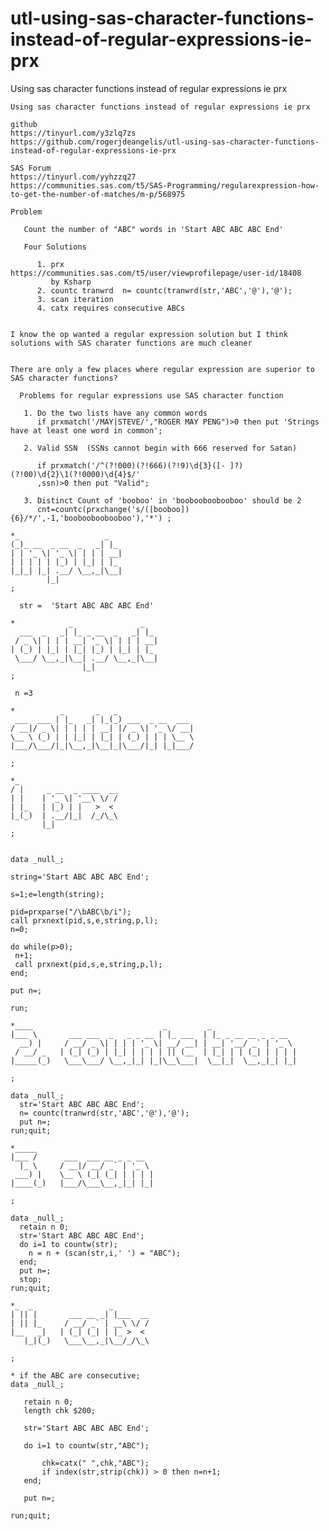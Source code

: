 # utl-using-sas-character-functions-instead-of-regular-expressions-ie-prx
Using sas character functions instead of regular expressions ie prx

    Using sas character functions instead of regular expressions ie prx                                                       
                                                                                                                              
    github                                                                                                                    
    https://tinyurl.com/y3zlq7zs                                                                                              
    https://github.com/rogerjdeangelis/utl-using-sas-character-functions-instead-of-regular-expressions-ie-prx                
                                                                                                                              
    SAS Forum                                                                                                                 
    https://tinyurl.com/yyhzzq27                                                                                              
    https://communities.sas.com/t5/SAS-Programming/regularexpression-how-to-get-the-number-of-matches/m-p/568975              
                                                                                                                              
    Problem                                                                                                                   
                                                                                                                              
       Count the number of "ABC" words in 'Start ABC ABC ABC End'                                                             
                                                                                                                              
       Four Solutions                                                                                                         
                                                                                                                              
          1. prx  https://communities.sas.com/t5/user/viewprofilepage/user-id/18408                                           
             by Ksharp                                                                                                        
          2. countc tranwrd  n= countc(tranwrd(str,'ABC','@'),'@');                                                           
          3. scan iteration                                                                                                   
          4. catx requires consecutive ABCs                                                                                   
                                                                                                                              
                                                                                                                              
    I know the op wanted a regular expression solution but I think                                                            
    solutions with SAS charater functions are much cleaner                                                                    
                                                                                                                              
                                                                                                                              
    There are only a few places where regular expression are superior to                                                      
    SAS character functions?                                                                                                  
                                                                                                                              
      Problems for regular expressions use SAS character function                                                             
                                                                                                                              
       1. Do the two lists have any common words                                                                              
          if prxmatch('/MAY|STEVE/',"ROGER MAY PENG")>0 then put 'Strings have at least one word in common';                  
                                                                                                                              
       2. Valid SSN  (SSNs cannot begin with 666 reserved for Satan)                                                          
                                                                                                                              
          if prxmatch('/^(?!000)(?!666)(?!9)\d{3}([- ]?)(?!00)\d{2}\1(?!0000)\d{4}$/'                                         
          ,ssn)>0 then put "Valid";                                                                                           
                                                                                                                              
       3. Distinct Count of 'booboo' in 'boobooboobooboo' should be 2                                                         
          cnt=countc(prxchange('s/([booboo]){6}/*/',-1,'boobooboobooboo'),'*') ;                                              
                                                                                                                              
    *_                   _                                                                                                    
    (_)_ __  _ __  _   _| |_                                                                                                  
    | | '_ \| '_ \| | | | __|                                                                                                 
    | | | | | |_) | |_| | |_                                                                                                  
    |_|_| |_| .__/ \__,_|\__|                                                                                                 
            |_|                                                                                                               
    ;                                                                                                                         
                                                                                                                              
      str =  'Start ABC ABC ABC End'                                                                                          
                                                                                                                              
    *            _               _                                                                                            
      ___  _   _| |_ _ __  _   _| |_                                                                                          
     / _ \| | | | __| '_ \| | | | __|                                                                                         
    | (_) | |_| | |_| |_) | |_| | |_                                                                                          
     \___/ \__,_|\__| .__/ \__,_|\__|                                                                                         
                    |_|                                                                                                       
    ;                                                                                                                         
                                                                                                                              
     n =3                                                                                                                     
                                                                                                                              
    *          _       _   _                                                                                                  
     ___  ___ | |_   _| |_(_) ___  _ __  ___                                                                                  
    / __|/ _ \| | | | | __| |/ _ \| '_ \/ __|                                                                                 
    \__ \ (_) | | |_| | |_| | (_) | | | \__ \                                                                                 
    |___/\___/|_|\__,_|\__|_|\___/|_| |_|___/                                                                                 
                                                                                                                              
    ;                                                                                                                         
                                                                                                                              
    *_                                                                                                                        
    / |     _ __  _ ____  __                                                                                                  
    | |    | '_ \| '__\ \/ /                                                                                                  
    | |_   | |_) | |   >  <                                                                                                   
    |_(_)  | .__/|_|  /_/\_\                                                                                                  
           |_|                                                                                                                
    ;                                                                                                                         
                                                                                                                              
                                                                                                                              
    data _null_;                                                                                                              
                                                                                                                              
    string='Start ABC ABC ABC End';                                                                                           
                                                                                                                              
    s=1;e=length(string);                                                                                                     
                                                                                                                              
    pid=prxparse("/\bABC\b/i");                                                                                               
    call prxnext(pid,s,e,string,p,l);                                                                                         
    n=0;                                                                                                                      
                                                                                                                              
    do while(p>0);                                                                                                            
     n+1;                                                                                                                     
     call prxnext(pid,s,e,string,p,l);                                                                                        
    end;                                                                                                                      
                                                                                                                              
    put n=;                                                                                                                   
                                                                                                                              
    run;                                                                                                                      
                                                                                                                              
    *____                             _         _                                                                             
    |___ \       ___ ___  _   _ _ __ | |_ ___  | |_ _ __ __ _ _ __                                                            
      __) |     / __/ _ \| | | | '_ \| __/ __| | __| '__/ _` | '_ \                                                           
     / __/ _   | (_| (_) | |_| | | | | || (__  | |_| | | (_| | | | |                                                          
    |_____(_)   \___\___/ \__,_|_| |_|\__\___|  \__|_|  \__,_|_| |_|                                                          
                                                                                                                              
    ;                                                                                                                         
                                                                                                                              
    data _null_;                                                                                                              
      str='Start ABC ABC ABC End';                                                                                            
      n= countc(tranwrd(str,'ABC','@'),'@');                                                                                  
      put n=;                                                                                                                 
    run;quit;                                                                                                                 
                                                                                                                              
    *_____                                                                                                                    
    |___ /      ___  ___ __ _ _ __                                                                                            
      |_ \     / __|/ __/ _` | '_ \                                                                                           
     ___) |    \__ \ (_| (_| | | | |                                                                                          
    |____(_)   |___/\___\__,_|_| |_|                                                                                          
                                                                                                                              
    ;                                                                                                                         
                                                                                                                              
    data _null_;                                                                                                              
      retain n 0;                                                                                                             
      str='Start ABC ABC ABC End';                                                                                            
      do i=1 to countw(str);                                                                                                  
        n = n + (scan(str,i,' ') = "ABC");                                                                                    
      end;                                                                                                                    
      put n=;                                                                                                                 
      stop;                                                                                                                   
    run;quit;                                                                                                                 
                                                                                                                              
    *_  _                 _                                                                                                   
    | || |       ___ __ _| |___  __                                                                                           
    | || |_     / __/ _` | __\ \/ /                                                                                           
    |__   _|   | (_| (_| | |_ >  <                                                                                            
       |_|(_)   \___\__,_|\__/_/\_\                                                                                           
                                                                                                                              
    ;                                                                                                                         
                                                                                                                              
    * if the ABC are consecutive;                                                                                             
    data _null_;                                                                                                              
                                                                                                                              
       retain n 0;                                                                                                            
       length chk $200;                                                                                                       
                                                                                                                              
       str='Start ABC ABC ABC End';                                                                                           
                                                                                                                              
       do i=1 to countw(str,"ABC");                                                                                           
                                                                                                                              
           chk=catx(" ",chk,"ABC");                                                                                           
           if index(str,strip(chk)) > 0 then n=n+1;                                                                           
       end;                                                                                                                   
                                                                                                                              
       put n=;                                                                                                                
                                                                                                                              
    run;quit;                                                                                                                 
                                                                                                                              
